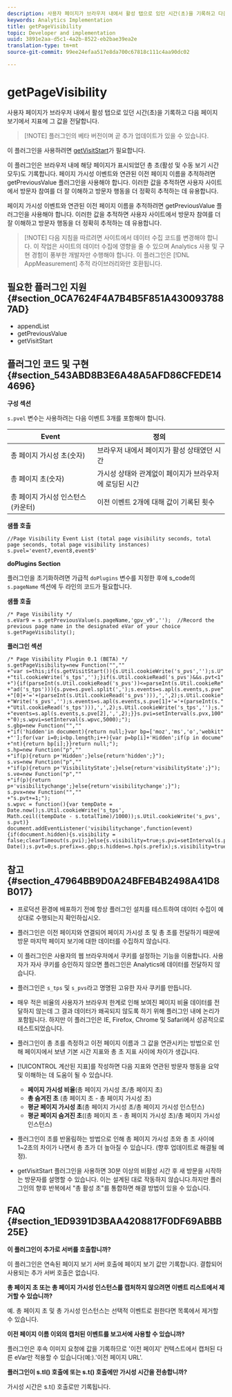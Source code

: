 ```yaml
---
description: 사용자 페이지가 브라우저 내에서 활성 탭으로 있던 시간(초)을 기록하고 다음 페이지 보기에서 지표에 그 값을 전달합니다.
keywords: Analytics Implementation
title: getPageVisibility
topic: Developer and implementation
uuid: 3891e2aa-d5c1-4a2b-8522-eb2bae39ea2e
translation-type: tm+mt
source-git-commit: 99ee24efaa517e8da700c67818c111c4aa90dc02

---
```



# getPageVisibility

사용자 페이지가 브라우저 내에서 활성 탭으로 있던 시간(초)을 기록하고 다음 페이지 보기에서 지표에 그 값을 전달합니다.

> [!NOTE] 플러그인의 베타 버전이며 곧 추가 업데이트가 있을 수 있습니다.

이 플러그인을 사용하려면 [getVisitStart](/help/implement/js-implementation/plugins/getvisitstart.md)가 필요합니다.

이 플러그인은 브라우저 내에 해당 페이지가 표시되었던 총 초(활성 및 수동 보기 시간 모두)도 기록합니다. 페이지 가시성 이벤트와 연관된 이전 페이지 이름을 추적하려면 getPreviousValue 플러그인을 사용해야 합니다. 이러한 값을 추적하면 사용자 사이트에서 방문자 참여를 더 잘 이해하고 방문자 행동을 더 정확히 추적하는 데 유용합니다.

페이지 가시성 이벤트와 연관된 이전 페이지 이름을 추적하려면 getPreviousValue 플러그인을 사용해야 합니다. 이러한 값을 추적하면 사용자 사이트에서 방문자 참여를 더 잘 이해하고 방문자 행동을 더 정확히 추적하는 데 유용합니다.

> [!NOTE] 다음 지침을 따르려면 사이트에서 데이터 수집 코드를 변경해야 합니다. 이 작업은 사이트의 데이터 수집에 영향을 줄 수 있으며 Analytics 사용 및 구현 경험이 풍부한 개발자만 수행해야 합니다. 이 플러그인은 [!DNL AppMeasurement] 추적 라이브러리와만 호환됩니다.

## 필요한 플러그인 지원 {#section_0CA7624F4A7B4B5F851A4300937887AD}

* appendList
* getPreviousValue
* getVisitStart

## 플러그인 코드 및 구현 {#section_543ABD8B3E6A48A5AFD86CFEDE144696}

**구성 섹션**

`s.pvel` 변수는 사용하려는 다음 이벤트 3개를 포함해야 합니다.

| Event | 정의 |
|---|---|
| 총 페이지 가시성 초(숫자) | 브라우저 내에서 페이지가 활성 상태였던 시간 |
| 총 페이지 초(숫자) | 가시성 상태와 관계없이 페이지가 브라우저에 로딩된 시간 |
| 총 페이지 가시성 인스턴스(카운터) | 이전 이벤트 2개에 대해 값이 기록된 횟수 |

**샘플 호출**

```
//Page Visibility Event List (total page visibility seconds, total page seconds, total page visibility instances) 
s.pvel='event7,event8,event9' 
```

**doPlugins Section**

플러그인을 초기화하려면 가급적 `doPlugins` 변수를 지정한 후에 s_code의 `s.pageName` 섹션에 두 라인의 코드가 필요합니다.

**샘플 호출**

```
/* Page Visibility */ 
s.eVar9 = s.getPreviousValue(s.pageName,'gpv_v9','');  //Record the previous page name in the designated eVar of your choice 
s.getPageVisibility(); 
```

**플러그인 섹션**

```
/* Page Visibility Plugin 0.1 (BETA) */ 
s.getPageVisibility=new Function("","" 
+"var s=this;if(s.getVisitStart()){s.Util.cookieWrite('s_pvs','');s.U" 
+"til.cookieWrite('s_tps','');}if(s.Util.cookieRead('s_pvs')&&s.pvt<1" 
+"){if(parseInt(s.Util.cookieRead('s_pvs'))<=parseInt(s.Util.cookieRe" 
+"ad('s_tps'))){s.pve=s.pvel.split(',');s.events=s.apl(s.events,s.pve" 
+"[0]+'='+(parseInt(s.Util.cookieRead('s_pvs'))),',',2);s.Util.cookie" 
+"Write('s_pvs','');s.events=s.apl(s.events,s.pve[1]+'='+(parseInt(s." 
+"Util.cookieRead('s_tps'))),',',2);s.Util.cookieWrite('s_tps','');s." 
+"events=s.apl(s.events,s.pve[2],',',2);}}s.pvi=setInterval(s.pvx,100" 
+"0);s.wpvi=setInterval(s.wpvc,5000);"); 
s.gbp=new Function("","" 
+"if('hidden'in document){return null;}var bp=['moz','ms','o','webkit" 
+"'];for(var i=0;i<bp.length;i++){var p=bp[i]+'Hidden';if(p in docume" 
+"nt){return bp[i];}}return null;"); 
s.hp=new Function("p","" 
+"if(p){return p+'Hidden';}else{return'hidden';}"); 
s.vs=new Function("p","" 
+"if(p){return p+'VisibilityState';}else{return'visibilityState';}"); 
s.ve=new Function("p","" 
+"if(p){return p+'visibilitychange';}else{return'visibilitychange';}"); 
s.pvx=new Function("","" 
+"s.pvt+=1;"); 
s.wpvc = function(){var tempDate = Date.now();s.Util.cookieWrite('s_tps', 
Math.ceil((tempDate - s.totalTime)/1000));s.Util.cookieWrite('s_pvs', s.pvt)} 
document.addEventListener('visibilitychange',function(event){if(document.hidden){s.visibility = false;clearTimeout(s.pvi);}else{s.visibility=true;s.pvi=setInterval(s.pvx,1000);}});s.totalTime=new Date();s.pvt=0;s.prefix=s.gbp;s.hidden=s.hp(s.prefix);s.visibility=true;s.visibilityState=s.vs(s.prefix);s.visibilityEvent=s.ve(s.prefix); 
```

## 참고 {#section_47964BB9D0A24BFEB4B2498A41D8B017}

* 프로덕션 환경에 배포하기 전에 항상 플러그인 설치를 테스트하여 데이터 수집이 예상대로 수행되는지 확인하십시오.
* 플러그인은 이전 페이지와 연결되어 페이지 가시성 초 및 총 초를 전달하기 때문에 방문 마지막 페이지 보기에 대한 데이터를 수집하지 않습니다.
* 이 플러그인은 사용자의 웹 브라우저에서 쿠키를 설정하는 기능을 이용합니다. 사용자가 자사 쿠키를 승인하지 않으면 플러그인은 Analytics에 데이터를 전달하지 않습니다.
* 플러그인은 `s_tps` 및 `s_pvs`라고 명명된 고유한 자사 쿠키를 만듭니다.

* 매우 적은 비율의 사용자가 브라우저 한계로 인해 보여진 페이지 비율 데이터를 전달하지 않는데 그 결과 데이터가 왜곡되지 않도록 하기 위해 플러그인 내에 논리가 포함됩니다. 하지만 이 플러그인은 IE, Firefox, Chrome 및 Safari에서 성공적으로 테스트되었습니다.
* 플러그인이 총 초를 측정하고 이전 페이지 이름과 그 값을 연관시키는 방법으로 인해 페이지에서 보낸 기본 시간 지표와 총 초 지표 사이에 차이가 생깁니다.
* [!UICONTROL 계산된 지표]를 작성하면 다음 지표와 연관된 방문자 행동을 요약 및 이해하는 데 도움이 될 수 있습니다.

   * **페이지 가시성 비율**(총 페이지 가시성 초/총 페이지 초)
   * **총 숨겨진 초** (총 페이지 초 - 총 페이지 가시성 초)
   * **평균 페이지 가시성 초**(총 페이지 가시성 초/총 페이지 가시성 인스턴스)
   * **평균 페이지 숨겨진 초**((총 페이지 초 - 총 페이지 가시성 초)/총 페이지 가시성 인스턴스)

* 플러그인이 초를 반올림하는 방법으로 인해 총 페이지 가시성 초와 총 초 사이에 1~2초의 차이가 나면서 총 초가 더 높아질 수 있습니다. (향후 업데이트로 해결될 예정).
* getVisitStart 플러그인을 사용하면 30분 이상의 비활성 시간 후 새 방문을 시작하는 방문자를 설명할 수 있습니다. 이는 설계된 대로 작동하지 않습니다.하지만 플러그인의 향후 반복에서 "총 활성 초"를 통합하면 해결 방법이 있을 수 있습니다.

## FAQ {#section_1ED9391D3BAA4208817F0DF69ABBB25E}

**이 플러그인이 추가로 서버를 호출합니까?**

이 플러그인은 연속된 페이지 보기 서버 호출에 페이지 보기 값만 기록합니다. 결합되어 사용되는 추가 서버 호출은 없습니다.

**총 페이지 초 또는 총 페이지 가시성 인스턴스를 캡처하지 않으려면 이벤트 리스트에서 제거할 수 있습니까?**

예. 총 페이지 초 및 총 가시성 인스턴스는 선택적 이벤트로 원한다면 목록에서 제거할 수 있습니다.

**이전 페이지 이름 이외의 캡처된 이벤트를 보고서에 사용할 수 있습니까?**

플러그인은 후속 이미지 요청에 값을 기록하므로 '이전 페이지' 컨텍스트에서 캡처된 다른 eVar만 적용할 수 있습니다(예:).'이전 페이지 URL'.

**플러그인이 s.tl() 호출에 또는 s.t() 호출에만 가시성 시간을 전송합니까?**

가시성 시간은 s.t() 호출로만 기록됩니다.
